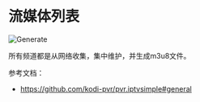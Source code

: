 # 流媒体列表

![Generate](https://github.com/Haujilo/m3u8/actions/workflows/m3u8.yml/badge.svg)

所有频道都是从网络收集，集中维护，并生成m3u8文件。

参考文档：
- https://github.com/kodi-pvr/pvr.iptvsimple#general